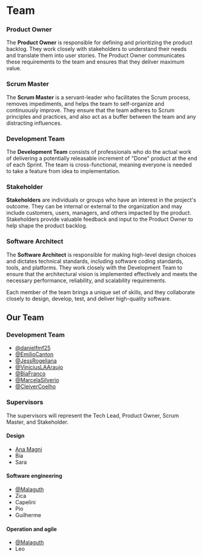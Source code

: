 # Team

### Product Owner

The **Product Owner** is responsible for defining and prioritizing the product backlog. They work closely with stakeholders to understand their needs and translate them into user stories. The Product Owner communicates these requirements to the team and ensures that they deliver maximum value.

### Scrum Master

The **Scrum Master** is a servant-leader who facilitates the Scrum process, removes impediments, and helps the team to self-organize and continuously improve. They ensure that the team adheres to Scrum principles and practices, and also act as a buffer between the team and any distracting influences.

### Development Team

The **Development Team** consists of professionals who do the actual work of delivering a potentially releasable increment of "Done" product at the end of each Sprint. The team is cross-functional, meaning everyone is needed to take a feature from idea to implementation. 

### Stakeholder

**Stakeholders** are individuals or groups who have an interest in the project's outcome. They can be internal or external to the organization and may include customers, users, managers, and others impacted by the product. Stakeholders provide valuable feedback and input to the Product Owner to help shape the product backlog.

### Software Architect

The **Software Architect** is responsible for making high-level design choices and dictates technical standards, including software coding standards, tools, and platforms. They work closely with the Development Team to ensure that the architectural vision is implemented effectively and meets the necessary performance, reliability, and scalability requirements.

Each member of the team brings a unique set of skills, and they collaborate closely to design, develop, test, and deliver high-quality software.

## Our Team

### Development Team

- [@danielfmf25](https://www.github.com/danielfmf25)
- [@EmilioCanton](https://www.github.com/EmilioCanton)
- [@JessRogeliana](https://github.com/JessRogeliana)
- [@ViniciusLAAraujo](https://www.github.com/ViniciusLAAraujo)
- [@BiaFranco](https://www.github.com/biafranco)
- [@MarcelaSilverio](https://www.github.com/MarcelaSilverio)
- [@CleiverCoelho](https://github.com/CleiverCoelho)

### Supervisors

The supervisors will represent the Tech Lead, Product Owner, Scrum Master, and Stakeholder.

#### Design

- [Ana Magni](https://www.linkedin.com/in/anamagni)
- Bia
- Sara

#### Software engineering

- [@Malaguth](https://www.github.com/Malaguth)
- Zica
- Capelini
- Pio
- Guilherme

#### Operation and agile 

- [@Malaguth](https://www.github.com/Malaguth)
- Leo
